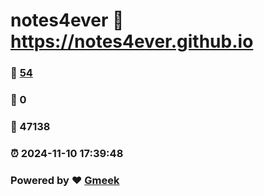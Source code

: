 # notes4ever :link: https://notes4ever.github.io 
### :page_facing_up: [54](https://notes4ever.github.io/tag.html) 
### :speech_balloon: 0 
### :hibiscus: 47138 
### :alarm_clock: 2024-11-10 17:39:48 
### Powered by :heart: [Gmeek](https://github.com/Meekdai/Gmeek)
